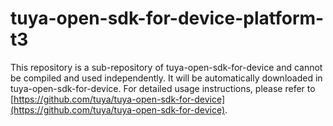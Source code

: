 # tuya-open-sdk-for-device-platform-t3
This repository is a sub-repository of tuya-open-sdk-for-device and cannot be compiled and used independently. It will be automatically downloaded in tuya-open-sdk-for-device. For detailed usage instructions, please refer to [https://github.com/tuya/tuya-open-sdk-for-device](https://github.com/tuya/tuya-open-sdk-for-device).

